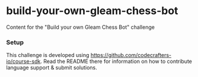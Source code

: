 # build-your-own-gleam-chess-bot

Content for the "Build your own Gleam Chess Bot" challenge

### Setup

This challenge is developed using https://github.com/codecrafters-io/course-sdk.
Read the README there for information on how to contribute language support &
submit solutions.
